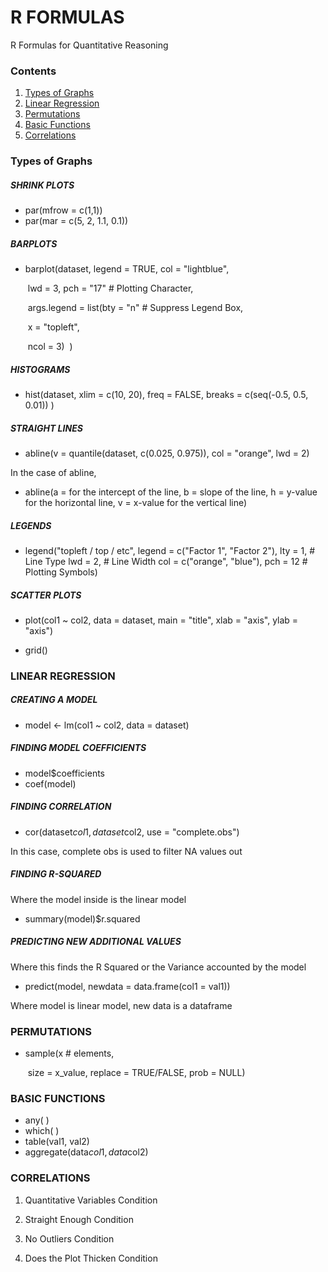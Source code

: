 # R FORMULAS

R Formulas for Quantitative Reasoning

### Contents

1. [Types of Graphs](https://github.com/therealdydx/Quantitative-Reasoning/blob/master/R%20Formulas.md#types-of-graphs) 
2. [Linear Regression](https://github.com/therealdydx/Quantitative-Reasoning/blob/master/R%20Formulas.md#linear-regression) 
3. [Permutations](https://github.com/therealdydx/Quantitative-Reasoning/blob/master/R%20Formulas.md#permutations) 
4. [Basic Functions](https://github.com/therealdydx/Quantitative-Reasoning/blob/master/R%20Formulas.md#basic-functions) 
5. [Correlations](https://github.com/therealdydx/Quantitative-Reasoning/blob/master/R%20Formulas.md#correlations) 

### Types of Graphs

##### SHRINK PLOTS

- par(mfrow = c(1,1))
- par(mar = c(5, 2, 1.1, 0.1))

##### BARPLOTS

- barplot(dataset, legend = TRUE, col = "lightblue",

  ​				lwd = 3, pch = "17" # Plotting Character,

  ​				args.legend = list(bty = "n" # Suppress Legend Box,

  ​												x = "topleft",

  ​												ncol = 3)
​				)

##### HISTOGRAMS

- hist(dataset, xlim = c(10, 20),
	freq = FALSE,
	breaks = c(seq(-0.5, 0.5, 0.01))
	)

##### STRAIGHT LINES

- abline(v = quantile(dataset, c(0.025, 0.975)),
	col = "orange", lwd = 2)

In the case of abline,
- abline(a = for the intercept of the line,
				b = slope of the line,
				h = y-value for the horizontal line,
				v = x-value for the vertical line)

##### LEGENDS

- legend("topleft / top / etc",
	legend = c("Factor 1", "Factor 2"),
						lty = 1, # Line Type
						lwd = 2, # Line Width
						col = c("orange", "blue"),
						pch = 12 # Plotting Symbols)

##### SCATTER PLOTS

- plot(col1 ~ col2, data = dataset,
			main = "title", xlab = "axis", ylab = "axis")
	
- grid()



### LINEAR REGRESSION

##### CREATING A MODEL

- model <- lm(col1 ~ col2, data = dataset)

##### FINDING MODEL COEFFICIENTS

- model$coefficients
- coef(model)

##### FINDING CORRELATION

- cor(dataset$col1, dataset$col2,
			use = "complete.obs")

In this case, complete obs is used to filter NA values out

##### FINDING R-SQUARED

Where the model inside is the linear model


- summary(model)$r.squared

##### PREDICTING NEW ADDITIONAL VALUES

Where this finds the R Squared or the Variance accounted by the model


- predict(model, newdata = data.frame(col1 = val1))

Where model is linear model, new data is a dataframe





### PERMUTATIONS

- sample(x # elements, 

  ​			size = x_value,  replace = TRUE/FALSE,  prob = NULL)



### BASIC FUNCTIONS

- any( )
- which( )
- table(val1, val2)
- aggregate(data$col1, data$col2)



### CORRELATIONS

1. Quantitative Variables Condition

2. Straight Enough Condition

3. No Outliers Condition

4. Does the Plot Thicken Condition